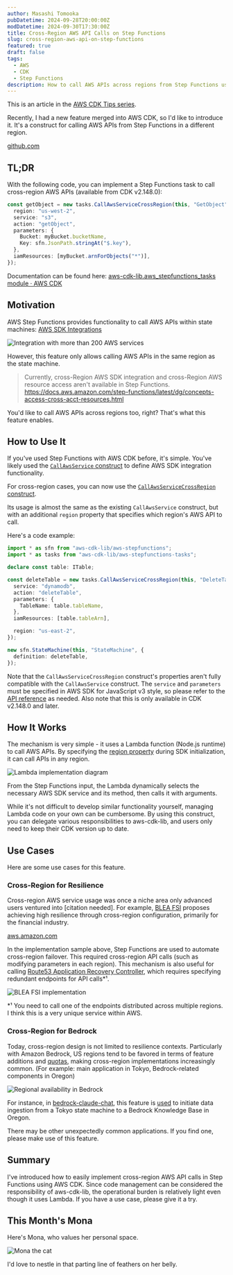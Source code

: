 ```yaml
---
author: Masashi Tomooka
pubDatetime: 2024-09-28T20:00:00Z
modDatetime: 2024-09-30T17:30:00Z
title: Cross-Region AWS API Calls on Step Functions
slug: cross-region-aws-api-on-step-functions
featured: true
draft: false
tags:
  - AWS
  - CDK
  - Step Functions
description: How to call AWS APIs across regions from Step Functions using a new AWS CDK construct.
---
```


This is an article in the [AWS CDK Tips series](https://tmokmss.hatenablog.com/entry/aws_cdk_tips).

Recently, I had a new feature merged into AWS CDK, so I'd like to introduce it. It's a construct for calling AWS APIs from Step Functions in a different region.

[github.com](https://github.com/aws/aws-cdk/pull/30061)

## TL;DR

With the following code, you can implement a Step Functions task to call cross-region AWS APIs (available from CDK v2.148.0):

```typescript
const getObject = new tasks.CallAwsServiceCrossRegion(this, "GetObject", {
  region: "us-west-2",
  service: "s3",
  action: "getObject",
  parameters: {
    Bucket: myBucket.bucketName,
    Key: sfn.JsonPath.stringAt("$.key"),
  },
  iamResources: [myBucket.arnForObjects("*")],
});
```

Documentation can be found here: [aws-cdk-lib.aws_stepfunctions_tasks module · AWS CDK](https://docs.aws.amazon.com/cdk/api/v2/docs/aws-cdk-lib.aws_stepfunctions_tasks-readme.html#cross-region-aws-api-call)

## Motivation

AWS Step Functions provides functionality to call AWS APIs within state machines: [AWS SDK Integrations](https://docs.aws.amazon.com/step-functions/latest/dg/supported-services-awssdk.html)

![Integration with more than 200 AWS services](./images/aws-sdk-integrations.png)

However, this feature only allows calling AWS APIs in the same region as the state machine.

> Currently, cross-Region AWS SDK integration and cross-Region AWS resource access aren't available in Step Functions.
> <https://docs.aws.amazon.com/step-functions/latest/dg/concepts-access-cross-acct-resources.html>

You'd like to call AWS APIs across regions too, right? That's what this feature enables.

## How to Use It

If you've used Step Functions with AWS CDK before, it's simple. You've likely used the [`CallAwsService` construct](https://docs.aws.amazon.com/cdk/api/v2/docs/aws-cdk-lib.aws_stepfunctions_tasks.CallAwsService.html) to define AWS SDK integration functionality.

For cross-region cases, you can now use the [`CallAwsServiceCrossRegion` construct](https://docs.aws.amazon.com/cdk/api/v2/docs/aws-cdk-lib.aws_stepfunctions_tasks.CallAwsServiceCrossRegion.html).

Its usage is almost the same as the existing `CallAwsService` construct, but with an additional `region` property that specifies which region's AWS API to call.

Here's a code example:

```typescript
import * as sfn from "aws-cdk-lib/aws-stepfunctions";
import * as tasks from "aws-cdk-lib/aws-stepfunctions-tasks";

declare const table: ITable;

const deleteTable = new tasks.CallAwsServiceCrossRegion(this, "DeleteTable", {
  service: "dynamodb",
  action: "deleteTable",
  parameters: {
    TableName: table.tableName,
  },
  iamResources: [table.tableArn],

  region: "us-east-2",
});

new sfn.StateMachine(this, "StateMachine", {
  definition: deleteTable,
});
```

Note that the `CallAwsServiceCrossRegion` construct's properties aren't fully compatible with the `CallAwsService` construct. The `service` and `parameters` must be specified in AWS SDK for JavaScript v3 style, so please refer to the [API reference](https://docs.aws.amazon.com/AWSJavaScriptSDK/v3/latest/) as needed. Also note that this is only available in CDK v2.148.0 and later.

## How It Works

The mechanism is very simple - it uses a Lambda function (Node.js runtime) to call AWS APIs. By specifying the [region property](https://docs.aws.amazon.com/sdk-for-javascript/v3/developer-guide/setting-region.html#setting-region-constructor) during SDK initialization, it can call APIs in any region.

![Lambda implementation diagram](./images/lambda-implementation.png)

From the Step Functions input, the Lambda dynamically selects the necessary AWS SDK service and its method, then calls it with arguments.

While it's not difficult to develop similar functionality yourself, managing Lambda code on your own can be cumbersome. By using this construct, you can delegate various responsibilities to aws-cdk-lib, and users only need to keep their CDK version up to date.

## Use Cases

Here are some use cases for this feature.

### Cross-Region for Resilience

Cross-region AWS service usage was once a niche area only advanced users ventured into [citation needed]. For example, [BLEA FSI](https://github.com/aws-samples/baseline-environment-on-aws-for-financial-services-institute) proposes achieving high resilience through cross-region configuration, primarily for the financial industry.

[aws.amazon.com](https://aws.amazon.com/jp/blogs/news/bleafsi-update-v1-3-0/)

In the implementation sample above, Step Functions are used to automate cross-region failover. This required cross-region API calls (such as modifying parameters in each region). This mechanism is also useful for calling [Route53 Application Recovery Controller](https://docs.aws.amazon.com/routing-control/latest/APIReference/API_UpdateRoutingControlState.html), which requires specifying redundant endpoints for API calls\*¹.

![BLEA FSI implementation](./images/blea-fsi.png)

\*¹ You need to call one of the endpoints distributed across multiple regions. I think this is a very unique service within AWS.

### Cross-Region for Bedrock

Today, cross-region design is not limited to resilience contexts. Particularly with Amazon Bedrock, US regions tend to be favored in terms of feature additions and [quotas](https://docs.aws.amazon.com/bedrock/latest/userguide/quotas.html), making cross-region implementations increasingly common. (For example: main application in Tokyo, Bedrock-related components in Oregon)

![Regional availability in Bedrock](./images/bedrock-regions.png)

For instance, in [bedrock-claude-chat](https://github.com/aws-samples/bedrock-claude-chat), this feature is [used](https://github.com/aws-samples/bedrock-claude-chat/blob/82a6912e87bb0a7ae81268e0cceb1399b557e5d1/cdk/lib/constructs/embedding.ts#L479-L524) to initiate data ingestion from a Tokyo state machine to a Bedrock Knowledge Base in Oregon.

There may be other unexpectedly common applications. If you find one, please make use of this feature.

## Summary

I've introduced how to easily implement cross-region AWS API calls in Step Functions using AWS CDK.
Since code management can be considered the responsibility of aws-cdk-lib, the operational burden is relatively light even though it uses Lambda.
If you have a use case, please give it a try.

## This Month's Mona

Here's Mona, who values her personal space.

![Mona the cat](./images/mona-cat.jpg)

I'd love to nestle in that parting line of feathers on her belly.
